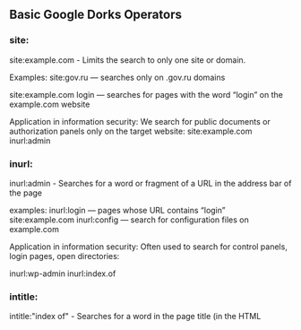 ## Basic Google Dorks Operators
### site:
site:example.com - Limits the search to only one site or domain.

Examples: 
site:gov.ru — searches only on .gov.ru domains

site:example.com login — searches for pages with the word “login” on the example.com website

Application in information security:
We search for public documents or authorization panels only on the target website:
site:example.com inurl:admin


### inurl:
inurl:admin - Searches for a word or fragment of a URL in the address bar of the page

examples: 
inurl:login — pages whose URL contains “login”
site:example.com inurl:config — search for configuration files on example.com

Application in information security:
Often used to search for control panels, login pages, open directories:

inurl:wp-admin
inurl:index.of


### intitle:
intitle:"index of" - Searches for a word in the page title (in the HTML <title> tag).

Examples: 
intitle:“index of” — searches for open directories
intitle:login site:example.com — searches for login pages on the specified website

Application in information security:
Especially useful when searching for open directories and system panels


### filetype:
filetype:pdf - Limits search results to files of a specific type (extension).

**Examples:**
site:gov.ru filetype:pdf — searches for PDF documents on gov.ru domains
filetype:log password — searches for text log files containing the word “password”

Application in information security:
Search for leaks in the form of .log, .txt, .csv, .xls, .conf, .sql:
filetype:sql "insert into"
filetype:conf site:example.com


### `cache:`

**cache:example.com** - Allows you to view the cached (saved) Google version of the page.

**Examples:**
cache:example.com — shows what the site looked like when Google last cached it
cache:example.com/login — cache of the login page

Application in information security:
Viewing deleted or temporarily unavailable information

Used when analyzing changes on a page (for example, when a vulnerability has been deleted but remains in the cache)

## Combining operators
Examples:
`site:example.com inurl:admin intitle:"login" filetype:php`
`site:*.edu filetype:xls password`
`inurl:".git" intitle:"index of"`


